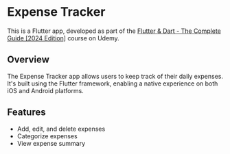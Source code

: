 # Expense Tracker

This is a Flutter app, developed as part of the [Flutter & Dart - The Complete Guide [2024 Edition]](https://www.udemy.com/share/1013o43@_bzj6cfR-Q2v4x7UFf07zeDxDTDr9Ci3K6iHOgKwVyvv_bOrKNIYjQcnyCKTBnbXcA==/) course on Udemy.

## Overview

The Expense Tracker app allows users to keep track of their daily expenses. It's built using the Flutter framework, enabling a native experience on both iOS and Android platforms.

## Features

- Add, edit, and delete expenses
- Categorize expenses
- View expense summary

